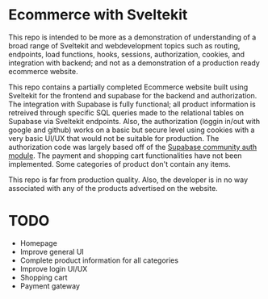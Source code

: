 # Ecommerce with Sveltekit

This repo is intended to be more as a demonstration of understanding of a broad range of Sveltekit and webdevelopment topics such as routing, endpoints, load functions, hooks, sessions, authorization, cookies, and integration with backend; and not as a demonstration of a production ready ecommerce website. 

This repo contains a partially completed Ecommerce website built using Sveltekit for the frontend and supabase for the backend and authorization. The integration with Supabase is fully functional; all product information is retreived through specific SQL queries made to the relational tables on Supabase via Sveltekit endpoints. Also, the authorization (loggin in/out with google and github) works on a basic but secure level using cookies with a very basic UI/UX that would not be suitable for production. The authorization code was largely based off of the [Supabase community auth module](https://github.com/supabase-community/auth-helpers/blob/main/packages/sveltekit/README.md).
The payment and shopping cart functionalities have not been implemented. Some categories of product don't contain any items. 

This repo is far from production quality. Also, the developer is in no way associated with any of the products advertised on the website. 

# TODO
- Homepage
- Improve general UI
- Complete product information for all categories
- Improve login UI/UX
- Shopping cart
- Payment gateway
